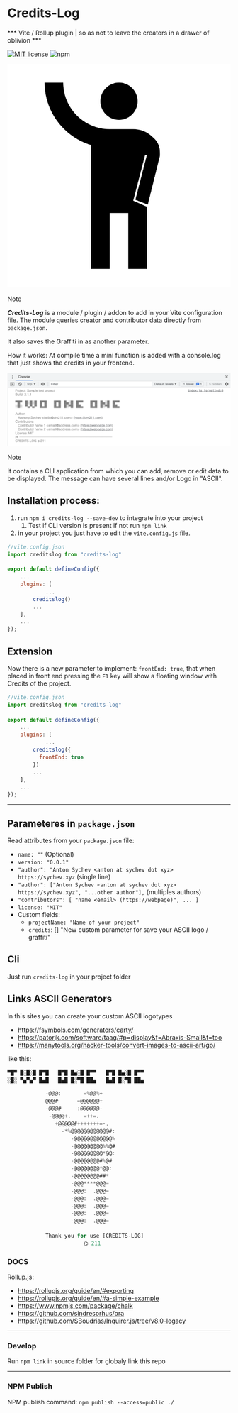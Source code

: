 # Credits-Log 

*** Vite / Rollup plugin | so as not to leave the creators in a drawer of oblivion ***

[![MIT license](https://img.shields.io/badge/license-MIT-brightgreen.svg)](http://opensource.org/licenses/MIT)
![npm](https://img.shields.io/npm/dm/credits-log?link=https%3A%2F%2Fwww.npmjs.com%2Fpackage%2Fcredits-log)

![logotype](logotype/logo.svg?raw=true)

> [!NOTE]
> ***Credits-Log*** is a module / plugin / addon to add in your Vite configuration file. 
>The module queries creator and contributor data directly from `package.json`. 
>
>It also saves the Graffiti in as another parameter.
>
>How it works: At compile time a mini function is added with a console.log that just shows the credits in your frontend.

![Screenshot](images/sceenshot.png)

> [!NOTE]
>It contains a CLI application from which you can add, remove or edit data to be displayed.
>The message can have several lines and/or Logo in "ASCII".


## Installation process:
  1) run `npm i credits-log --save-dev` to integrate into your project
     1) Test if CLI version is present if not run `npm link` 
  2) in your project you just have to edit the `vite.config.js` file.

```javascript
//vite.config.json
import creditslog from "credits-log"

export default defineConfig({
    ...
    plugins: [
		    ...
        creditslog()
        ...
    ],
    ...
});
```

## Extension

Now there is a new parameter to implement: `frontEnd: true`, that when placed in front end pressing the `F1` key will show a floating window with Credits of the project.

```javascript
//vite.config.json
import creditslog from "credits-log"

export default defineConfig({
    ...
    plugins: [
		    ...
        creditslog({
          frontEnd: true
        })
        ...
    ],
    ...
});
```

---

## Parameteres in `package.json`

Read attributes from your `package.json` file:

* `name: ""` (Optional)
* `version: "0.0.1"`
* `"author": "Anton Sychev <anton at sychev dot xyz> https://sychev.xyz` (single line)
* `"author": ["Anton Sychev <anton at sychev dot xyz> https://sychev.xyz", "...other author"],` (multiples authors)
* `"contributors": [
		"name <email> (https://webpage)",
        ...
	]`
* `license: "MIT"`
* Custom fields:
  * `projectName: "Name of your project"`
  * `credits`: [] "New custom parameter for save your ASCII logo / graffiti"


## Cli 

Just run `credits-log` in your project folder

## Links ASCII Generators

In this sites you can create your custom ASCII logotypes
* https://fsymbols.com/generators/carty/
* https://patorjk.com/software/taag/#p=display&f=Abraxis-Small&t=too
* https://manytools.org/hacker-tools/convert-images-to-ascii-art/go/

like this:

```javascript
▀█▀ █░█░█ █▀█   █▀█ █▄░█ █▀▀   █▀█ █▄░█ █▀▀
░█░ ▀▄▀▄▀ █▄█   █▄█ █░▀█ ██▄   █▄█ █░▀█ ██▄
```

```javascript
            -@@@:       =%@@%+                 
            @@@#      =@@@@@@+                
            -@@@#     :@@@@@@-                
             -@@@@+.    =++=.                 
               +@@@@@#+++++++=-.              
                 -*%@@@@@@@@@@@@#:            
                    -@@@@@@@@@@@@%            
                    -@@@@@@@@@%%@#            
                    -@@@@@@@@@*@@:            
                    -@@@@@@@@#%@#             
                    -@@@@@@@@*@@:             
                    -@@@@@@@@##*              
                    -@@@****@@@=              
                    -@@@:  .@@@=              
                    -@@@:  .@@@=              
                    -@@@:  .@@@=              
                    -@@@:  .@@@=              
                    -@@@:  .@@@=   
                    
            Thank you for use [CREDITS-LOG] 
                        ⌬ 211
```

### DOCS
Rollup.js: 
  * https://rollupjs.org/guide/en/#exporting
  * https://rollupjs.org/guide/en/#a-simple-example
  * https://www.npmjs.com/package/chalk
  * https://github.com/sindresorhus/ora
  * https://github.com/SBoudrias/Inquirer.js/tree/v8.0-legacy

---

### Develop

Run `npm link` in source folder for globaly link this repo 

---

### NPM Publish

NPM publish command: `npm publish --access=public ./`